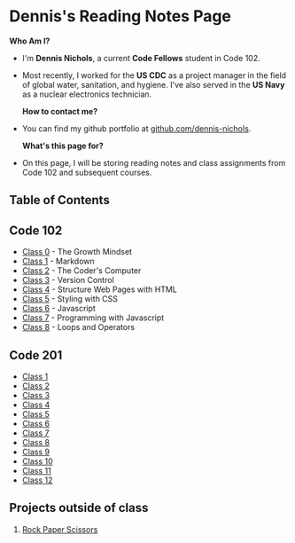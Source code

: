 # Dennis's Reading Notes Page

  **Who Am I?**

- I'm **Dennis Nichols**, a current **Code Fellows** student in Code 102.
- Most recently, I worked for the **US CDC** as a project manager in the field of global water, sanitation, and hygiene. I've also served in the **US Navy** as a nuclear electronics technician.

  **How to contact me?**

- You can find my github portfolio at [github.com/dennis-nichols](https://github.com/dennis-nichols).

  **What's this page for?**

- On this page, I will be storing reading notes and class assignments from Code 102 and subsequent courses.

## Table of Contents

## Code 102

- [Class 0](https://dennis-nichols.github.io/reading-notes/class_0) - The Growth Mindset
- [Class 1](https://dennis-nichols.github.io/reading-notes/class_1) - Markdown
- [Class 2](https://dennis-nichols.github.io/reading-notes/class_2) - The Coder's Computer
- [Class 3](https://dennis-nichols.github.io/reading-notes/class_3) - Version Control
- [Class 4](https://dennis-nichols.github.io/reading-notes/class_4) - Structure Web Pages with HTML
- [Class 5](https://dennis-nichols.github.io/reading-notes/class_5) - Styling with CSS
- [Class 6](https://dennis-nichols.github.io/reading-notes/class_6) - Javascript
- [Class 7](https://dennis-nichols.github.io/reading-notes/class_7) - Programming with Javascript
- [Class 8](https://dennis-nichols.github.io/reading-notes/class_8) - Loops and Operators

## Code 201

- [Class 1](https://dennis-nichols.github.io/reading-notes/201_class_1)
- [Class 2](https://dennis-nichols.github.io/reading-notes/201_class_2)
- [Class 3](https://dennis-nichols.github.io/reading-notes/201_class_3)
- [Class 4](https://dennis-nichols.github.io/reading-notes/201_class_4)
- [Class 5](https://dennis-nichols.github.io/reading-notes/201_class_5)
- [Class 6](https://dennis-nichols.github.io/reading-notes/201_class_6)
- [Class 7](https://dennis-nichols.github.io/reading-notes/201_class_7)
- [Class 8](https://dennis-nichols.github.io/reading-notes/201_class_8)
- [Class 9](https://dennis-nichols.github.io/reading-notes/201_class_9)
- [Class 10](https://dennis-nichols.github.io/reading-notes/201_class_10)
- [Class 11](https://dennis-nichols.github.io/reading-notes/201_class_11)
- [Class 12](https://dennis-nichols.github.io/reading-notes/201_class_12)

## Projects outside of class

1. [Rock Paper Scissors](https://dennis-nichols.github.io/yt_group_projects/rps1_notes_dn)
